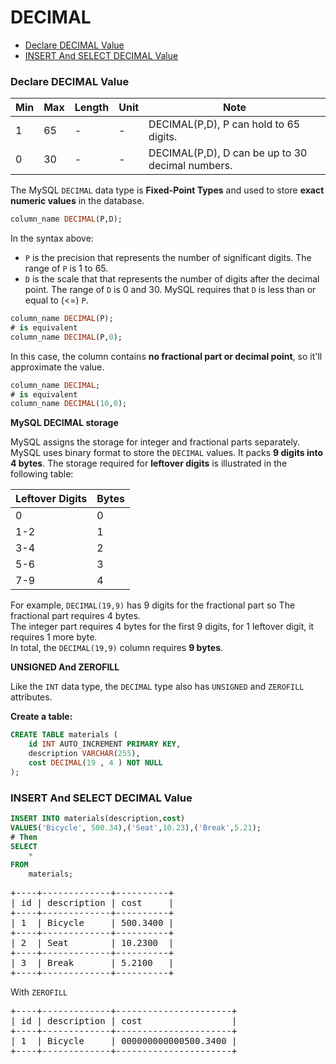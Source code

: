 # DECIMAL

* [Declare DECIMAL Value](#declare-decimal-value)
* [INSERT And SELECT DECIMAL Value](#insert-and-select-decimal-value)

### Declare DECIMAL Value
Min | Max | Length | Unit | Note
---|---|---|---|---|
1 | 65 | - |  - | DECIMAL(P,D), P can hold to 65 digits.
0 | 30 | - |  - | DECIMAL(P,D), D can be up to 30 decimal numbers.

The MySQL `DECIMAL` data type is **Fixed-Point Types** and used to store **exact numeric values** in the database.

```sql
column_name DECIMAL(P,D);
```

In the syntax above:

* `P` is the precision that represents the number of significant digits. The range of `P` is 1 to 65.
* `D` is the scale that that represents the number of digits after the decimal point. The range of `D` is 0 and 30. MySQL requires that `D` is less than or equal to (<=) `P`.

```sql
column_name DECIMAL(P);
# is equivalent
column_name DECIMAL(P,0);
```

In this case, the column contains **no fractional part or decimal point**, so it'll approximate the value.

```sql
column_name DECIMAL;
# is equivalent
column_name DECIMAL(10,0);
```

**MySQL DECIMAL storage**

MySQL assigns the storage for integer and fractional parts separately. MySQL uses binary format to store the `DECIMAL` values. It packs **9 digits into 4 bytes**. The storage required for **leftover digits** is illustrated in the following table:

Leftover Digits | Bytes
---|---|
0 | 0
1-2 | 1
3-4 | 2
5-6 | 3
7-9 | 4

For example, `DECIMAL(19,9)` has 9 digits for the fractional part so The fractional part requires 4 bytes. <br> The integer part requires 4 bytes for the first 9 digits, for 1 leftover digit, it requires 1 more byte. <br> In total, the `DECIMAL(19,9)` column requires **9 bytes**.


**UNSIGNED And ZEROFILL**

Like the `INT` data type, the `DECIMAL` type also has `UNSIGNED` and `ZEROFILL` attributes.

**Create a table:**

```sql
CREATE TABLE materials (
    id INT AUTO_INCREMENT PRIMARY KEY,
    description VARCHAR(255),
    cost DECIMAL(19 , 4 ) NOT NULL
);
```

### INSERT And SELECT DECIMAL Value
```sql
INSERT INTO materials(description,cost)
VALUES('Bicycle', 500.34),('Seat',10.23),('Break',5.21);
# Then
SELECT
    *
FROM
    materials;
```

<pre>
+----+-------------+----------+
| id | description | cost     |
+----+-------------+----------+
| 1  | Bicycle     | 500.3400 |
+----+-------------+----------+
| 2  | Seat        | 10.2300  |
+----+-------------+----------+
| 3  | Break       | 5.2100   |
+----+-------------+----------+
</pre>

With `ZEROFILL`

<pre>
+----+-------------+----------------------+
| id | description | cost                 |
+----+-------------+----------------------+
| 1  | Bicycle     | 000000000000500.3400 |
+----+-------------+----------------------+
</pre>
